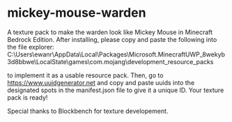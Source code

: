 # mickey-mouse-warden
A texture pack to make the warden look like Mickey Mouse in Minecraft Bedrock Edition. After installing, please copy and paste the following into the file explorer:
C:\Users\ewanr\AppData\Local\Packages\Microsoft.MinecraftUWP_8wekyb3d8bbwe\LocalState\games\com.mojang\development_resource_packs

to implement it as a usable resource pack. Then, go to https://www.uuidgenerator.net and copy and paste uuids into the designated spots in the manifest.json file to give it a unique ID.
Your texture pack is ready!

Special thanks to Blockbench for texture developement.
